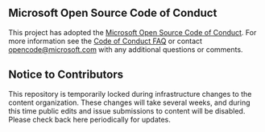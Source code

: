 ## Microsoft Open Source Code of Conduct

This project has adopted the [Microsoft Open Source Code of Conduct](https://opensource.microsoft.com/codeofconduct/).
For more information see the [Code of Conduct FAQ](https://opensource.microsoft.com/codeofconduct/faq/) or contact [opencode@microsoft.com](mailto:opencode@microsoft.com) with any additional questions or comments.

## Notice to Contributors

This repository is temporarily locked during infrastructure changes to the content organization. These changes will take several weeks, and during this time public edits and issue submissions to content will be disabled. Please check back here periodically for updates.

